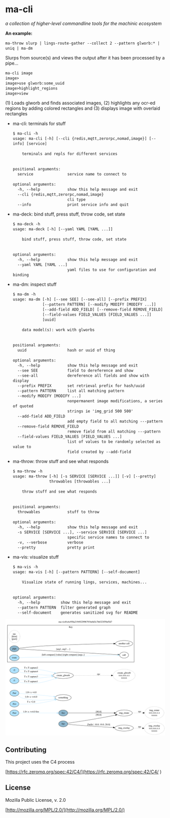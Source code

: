 # ma-cli

_a collection of higher-level commandline tools for the machinic ecosystem_

**An example:**

```
ma-throw slurp | lings-route-gather --collect 2 --pattern glworb:* | uniq | ma-dm
```
Slurps from source(s) and views the output after it has been processed by a pipe...

```
ma-cli image
image>
image>use glworb:some_uuid
image>highlight_regions
image>view
```
(1) Loads glworb and finds associated images, (2) highlights any ocr-ed regions by adding colored rectangles and (3) displays image with overlaid rectangles

* ma-cli: terminals for stuff
    ```
    $ ma-cli -h
    usage: ma-cli [-h] [--cli {redis,mqtt,zerorpc,nomad,image}] [--info] [service]

        terminals and repls for different services


    positional arguments:
      service               service name to connect to

    optional arguments:
      -h, --help            show this help message and exit
      --cli {redis,mqtt,zerorpc,nomad,image}
                            cli type
      --info                print service info and quit
    ```

* ma-deck: bind stuff, press stuff, throw code, set state
    ```
    $ ma-deck -h
    usage: ma-deck [-h] [--yaml YAML [YAML ...]]

        bind stuff, press stuff, throw code, set state


    optional arguments:
      -h, --help            show this help message and exit
      --yaml YAML [YAML ...]
                            yaml files to use for configuration and binding
    ```

* ma-dm: inspect stuff
    ```
    $ ma-dm -h
    usage: ma-dm [-h] [--see SEE] [--see-all] [--prefix PREFIX]
                 [--pattern PATTERN] [--modify MODIFY [MODIFY ...]]
                 [--add-field ADD_FIELD] [--remove-field REMOVE_FIELD]
                 [--field-values FIELD_VALUES [FIELD_VALUES ...]]
                 [uuid]

        data model(s): work with glworbs


    positional arguments:
      uuid                  hash or uuid of thing

    optional arguments:
      -h, --help            show this help message and exit
      --see SEE             field to dereference and show
      --see-all             dereference all fields and show with display
      --prefix PREFIX       set retrieval prefix for hash/uuid
      --pattern PATTERN     list all matching pattern
      --modify MODIFY [MODIFY ...]
                            nonpermanent image modifications, a series of quoted
                            strings ie 'img_grid 500 500'
      --add-field ADD_FIELD
                            add empty field to all matching ---pattern
      --remove-field REMOVE_FIELD
                            remove field from all matching ---pattern
      --field-values FIELD_VALUES [FIELD_VALUES ...]
                            list of values to be randomly selected as value to
                            field created by --add-field
    ```

* ma-throw: throw stuff and see what responds
    ```
    $ ma-throw -h
    usage: ma-throw [-h] [-s SERVICE [SERVICE ...]] [-v] [--pretty]
                    throwables [throwables ...]

        throw stuff and see what responds


    positional arguments:
      throwables            stuff to throw

    optional arguments:
      -h, --help            show this help message and exit
      -s SERVICE [SERVICE ...], --service SERVICE [SERVICE ...]
                            specific service names to connect to
      -v, --verbose         verbose
      --pretty              pretty print
    ```

* ma-vis: visualize stuff
    ```
    $ ma-vis -h
    usage: ma-vis [-h] [--pattern PATTERN] [--self-document]

        Visualize state of running lings, services, machines...


    optional arguments:
      -h, --help         show this help message and exit
      --pattern PATTERN  filter generated graph
      --self-document    generates sanitized svg for README
    ```
![partial map][rel-ma-vis-svg]

[rel-ma-vis-svg]: ma-vis-screenshot.svg?sanitize=true


## Contributing
This project uses the C4 process 

[https://rfc.zeromq.org/spec:42/C4/](https://rfc.zeromq.org/spec:42/C4/
)

## License
Mozilla Public License, v. 2.0

[http://mozilla.org/MPL/2.0/](http://mozilla.org/MPL/2.0/)

